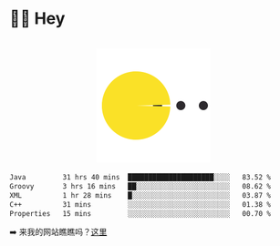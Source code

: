 
# 👋🏻 Hey
<div align="center">
	<br>
	<img src="https://raw.githubusercontent.com/Aniket965/Aniket965/master/pacman.svg?sanitize=true" width="200" height="200">
	<br>
</div>

<!--START_SECTION:waka-->
```text
Java         31 hrs 40 mins  █████████████████████░░░░   83.52 % 
Groovy       3 hrs 16 mins   ██░░░░░░░░░░░░░░░░░░░░░░░   08.62 % 
XML          1 hr 28 mins    █░░░░░░░░░░░░░░░░░░░░░░░░   03.87 % 
C++          31 mins         ░░░░░░░░░░░░░░░░░░░░░░░░░   01.38 % 
Properties   15 mins         ░░░░░░░░░░░░░░░░░░░░░░░░░   00.70 %
```
<!--END_SECTION:waka-->

 ➡️  来我的网站瞧瞧吗？[这里](https://www.shaolongfei.com)
